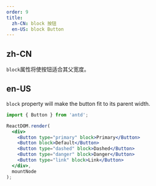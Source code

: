 ```yaml
---
order: 9
title:
  zh-CN: block 按钮
  en-US: block Button
---
```


## zh-CN

`block`属性将使按钮适合其父宽度。

## en-US

`block` property will make the button fit to its parent width.

````jsx
import { Button } from 'antd';

ReactDOM.render(
  <div>
    <Button type="primary" block>Primary</Button>
    <Button block>Default</Button>
    <Button type="dashed" block>Dashed</Button>
    <Button type="danger" block>Danger</Button>
    <Button type="link" block>Link</Button>
  </div>,
  mountNode
);
````
